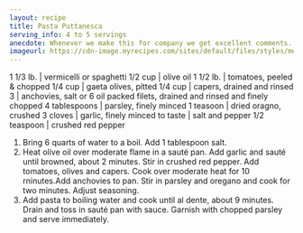 ```yaml
---
layout: recipe
title: Pasta Puttanesca
serving_info: 4 to 5 servings
anecdote: Whenever we make this for company we get excellent comments. This is a quick recipe to prepare. The pitting of the olives is the most time consuming part.
imageurl: https://cdn-image.myrecipes.com/sites/default/files/styles/medium_2x/public/image/recipes/ck/11/05/pasta-puttanesca-ck-x.jpg?itok=wgcMa21A
---
```

<!-- Ingredients -->

1 1/3 lb. | vermicelli or spaghetti
1/2 cup | olive oil
1 1/2 lb. | tomatoes, peeled & chopped
1/4 cup | gaeta olives, pitted
1/4 cup | capers, drained and rinsed
3 | anchovies, salt or 6 oil packed filets, drained and rinsed and finely chopped
4 tablespoons | parsley, finely minced
1 teasoon | dried oragno, crushed
3 cloves | garlic, finely minced
to taste | salt and pepper
1/2 teaspoon | crushed red pepper

<!-- split -->
<!-- Steps -->

1. Bring 6 quarts of water to a boil. Add 1 tablespoon salt.
2. Heat olive oil over moderate flame in a sauté pan. Add garlic and sauté until browned, about 2 minutes. Stir in crushed red pepper. Add tomatoes, olives and capers. Cook over moderate heat for 10 rninutes.Add anchovies to pan. Stir in parsley and oregano and cook for two minutes. Adjust seasoning.
3. Add pasta to boiling water and cook until al dente, about 9 minutes. Drain and toss in sauté pan with sauce. Garnish with chopped parsley and serve immediately.
